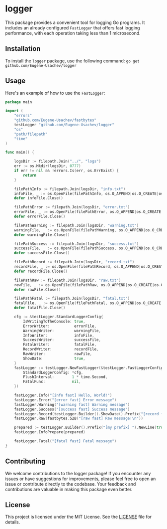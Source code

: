 # logger

This package provides a convenient tool for logging Go programs. It includes an already configured `FastLogger` that offers fast logging performance, with each operation taking less than 1 microsecond.

## Installation

To install the `logger` package, use the following command:
`go get github.com/Eugene-Usachev/logger`

## Usage

Here's an example of how to use the `FastLogger`:
```go
package main

import (
	"errors"
	"github.com/Eugene-Usachev/fastbytes"
	testLogger "github.com/Eugene-Usachev/logger"
	"os"
	"path/filepath"
	"time"
)

func main() {

	logsDir := filepath.Join("../", "logs")
	err := os.Mkdir(logsDir, 0777)
	if err != nil && !errors.Is(err, os.ErrExist) {
		return
	}

	filePathInfo := filepath.Join(logsDir, "info.txt")
	infoFile, _ := os.OpenFile(filePathInfo, os.O_APPEND|os.O_CREATE|os.O_WRONLY, 0666)
	defer infoFile.Close()

	filePathError := filepath.Join(logsDir, "error.txt")
	errorFile, _ := os.OpenFile(filePathError, os.O_APPEND|os.O_CREATE|os.O_WRONLY, 0666)
	defer errorFile.Close()

	filePathWarning := filepath.Join(logsDir, "warning.txt")
	warningFile, _ := os.OpenFile(filePathWarning, os.O_APPEND|os.O_CREATE|os.O_WRONLY, 0666)
	defer warningFile.Close()

	filePathSuccess := filepath.Join(logsDir, "success.txt")
	successFile, _ := os.OpenFile(filePathSuccess, os.O_APPEND|os.O_CREATE|os.O_WRONLY, 0666)
	defer successFile.Close()

	filePathRecord := filepath.Join(logsDir, "record.txt")
	recordFile, _ := os.OpenFile(filePathRecord, os.O_APPEND|os.O_CREATE|os.O_WRONLY, 0666)
	defer recordFile.Close()

	filePathRaw := filepath.Join(logsDir, "raw.txt")
	rawFile, _ := os.OpenFile(filePathRaw, os.O_APPEND|os.O_CREATE|os.O_WRONLY, 0666)
	defer rawFile.Close()

	filePathFatal := filepath.Join(logsDir, "fatal.txt")
	fatalFile, _ := os.OpenFile(filePathFatal, os.O_APPEND|os.O_CREATE|os.O_WRONLY, 0666)
	defer fatalFile.Close()

	cfg := &testLogger.StandardLoggerConfig{
		IsWritingToTheConsole: true,
		ErrorWriter:           errorFile,
		WarningWriter:         warningFile,
		InfoWriter:            infoFile,
		SuccessWriter:         successFile,
		FatalWriter:           fatalFile,
		RecordWriter:          recordFile,
		RawWriter:             rawFile,
		ShowDate:              true,
	}
	fastLogger := testLogger.NewFastLogger(&testLogger.FastLoggerConfig{
		StandardLoggerConfig: *cfg,
		FlushInterval:        1 * time.Second,
		FatalFunc:            nil,
	})

	fastLogger.Info("[info fast] Hello, World!")
	fastLogger.Error("[error fast] Error message")
	fastLogger.Warning("[warning fast] Warning message")
	fastLogger.Success("[success fast] Success message")
	fastLogger.Record(testLogger.Builder().ShowDate().Prefix("[record fast] ").NewLine(true).AppendArgs("Build message").Build())
	fastLogger.Raw(fastbytes.S2B("[raw fast] Raw message!\n"))

	prepared := testLogger.Builder().Prefix("[my prefix] ").NewLine(true).AppendArgs("Hello, World!").Prepare()
	fastLogger.InfoPrepare(prepared)

	fastLogger.Fatal("[fatal fast] Fatal message")
}
```

## Contributing

We welcome contributions to the logger package! If you encounter any issues or have suggestions for improvements, please feel free to open an issue or contribute directly to the codebase. Your feedback and contributions are valuable in making this package even better.
## License

This project is licensed under the MIT License. See the [LICENSE](https://github.com/Eugene-Usachev/logger/blob/main/LICENSE) file for details.